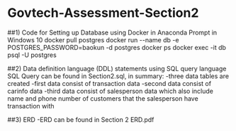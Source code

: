 # Govtech-Assessment-Section2

##1) Code for Setting up Database using Docker in Anaconda Prompt in Windows 10
docker pull postgres
docker run --name db -e POSTGRES_PASSWORD=baokun -d postgres
docker ps
docker exec -it db psql -U postgres

##2) Data definition language (DDL) statements using SQL query language
SQL Query can be found in Section2.sql, in summary:
-three data tables are created
-first data consist of transaction data
-second data consist of carinfo data
-third data consist of salesperson data which also include name and phone number of customers that the salesperson have transaction with

##3) ERD 
-ERD can be found in Section 2 ERD.pdf
